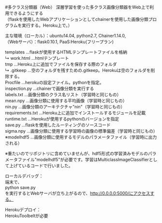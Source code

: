 #多クラス分類器（Web）
深層学習を使った多クラス画像分類器をWeb上で利用できるようにする  
（flaskを使用したWebアプリケーションとしてchainerを使用した画像分類プログラムを実行する。Heroku上で。）  
  
主な環境（ローカル）：ubuntu14.04, python2.7, Chainer1.14.0,  
		（Webサーバ）：flask0.10.1, PaaS:Heroku(フリープラン)  


templates			...flaskが使用するHTMLテンプレートファイルを格納  
	↳	work.html	...htmlテンプレート  
tmp					...Heroku上に追加でファイルを保存する際のフォルダ  
	↳	.gitkeep	...空のフォルダを残すための.gitkeep。Herokuは空のフォルダを削除する。  
Procfile			...herokuの設定ファイル。pythonを指定。  
inspection.py		...chainerで画像分類を実行する  
labels.txt			...画像分類のクラス名リスト（学習時と同じもの）  
mean.npy			...画像分類に使用する平均画像（学習時と同じもの）  
nin.py				...画像分類のアーキテクチャ"nin"（学習時と同じもの）  
requirements.txt	...Heroku上に追加でインストールするモジュールを記載  
runtime.txt			...Herokuが使用するpythonのバージョンを指定  
save.py				...flaskを使用したルーティングのソースコード  
sigma.npy			...画像分類に使用する学習時の画像の標準偏差（学習時と同じもの）  
※modelhdf5			...画像分類に使用するモデルのパラメータファイル（学習時に出力される）  
  
※重たいのでリポジトリに含めていませんが、hdf5形式の学習済みモデルのパラメータファイル"modelhdf5"が必要です。学習はMulticlassImageClassifierとして上げているコードで行いました。  
  
  
ローカルデバッグ：  
端末で、  
python save.py  
を実行するとWebサーバが立ち上がるので、http://0.0.0.0:5000/にアクセスする。  
  
Herokuデプロイ：  
HerokuToolbeltが必要  





